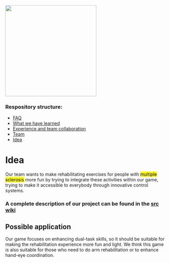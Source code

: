 <img title="" src="https://cdn.discordapp.com/attachments/816631707817869323/816632585970122752/LogoPNG.png" alt="" data-align="center" width="286">

### Respository structure:
* [FAQ](https://github.com/PCTO-OneTwoCode/about-us/blob/main/FAQ.md)
* [What we have learned](https://github.com/PCTO-OneTwoCode/about-us/blob/main/WhatWeLearned.md)
* [Experience and team collaboration](https://github.com/PCTO-OneTwoCode/about-us/blob/main/ExperienceAndCollaboration.md)
* [Team](https://github.com/PCTO-OneTwoCode/about-us/blob/main/README.md)
* [Idea](https://github.com/PCTO-OneTwoCode/about-us/blob/main/Idea.md)


# Idea
Our team wants to make rehabilitating exercises for people with <mark>multiple sclerosis</mark> more fun by trying to integrate these activities within our game, trying to make it accessible to everybody through innovative control systems.

### A complete description of our project can be found in the [src wiki](https://github.com/PCTO-OneTwoCode/src/wiki)

## Possible application
Our game focuses on enhancing dual-task skills, so it should be suitable for making the rehabilitation experience more fun and light.
We think this game is also suitable for those who need to do arm rehabilitation or to enhance hand-eye coordination.
